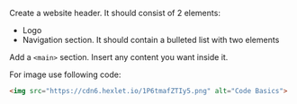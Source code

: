Create a website header. It should consist of 2 elements:

  * Logo
  * Navigation section. It should contain a bulleted list with two elements

Add a `<main>` section. Insert any content you want inside it.

For image use following code:

```html
<img src="https://cdn6.hexlet.io/1P6tmafZTIy5.png" alt="Code Basics">
```
